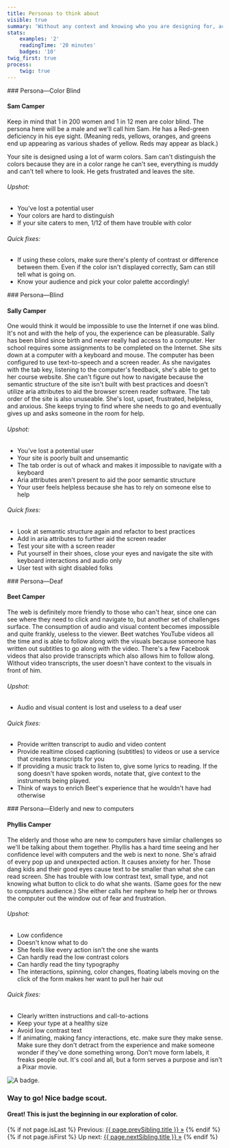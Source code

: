 ```yaml
---
title: Personas to think about
visible: true
summary: 'Without any context and knowing who you are designing for, accessibility falls flat. It’s hard to cater to every disability, so knowing your audience allows you to do the most good for the most people. Here are some personas that will help you do the most good.'
stats:
    examples: '2'
    readingTime: '20 minutes'
    badges: '10'
twig_first: true
process:
    twig: true
---
```

<section>
<div class="container--content section--marg">
<div class="box purple stripe" markdown="1">
### Persona—Color Blind

#### Sam Camper

Keep in mind that 1 in 200 women and 1 in 12 men are color blind. The persona here will be a male and we'll call him Sam. He has a Red-green deficiency in his eye sight. (Meaning reds, yellows, oranges, and greens end up appearing as various shades of yellow. Reds may appear as black.)

Your site is designed using a lot of warm colors. Sam can't distinguish the colors because they are in a color range he can't see, everything is muddy and can't tell where to look. He gets frustrated and leaves the site.

###### Upshot:
* You've lost a potential user
* Your colors are hard to distinguish
* If your site caters to men, 1/12 of them have trouble with color

###### Quick fixes:
* If using these colors, make sure there's plenty of contrast or difference between them. Even if the color isn't displayed correctly, Sam can still tell what is going on.
* Know your audience and pick your color palette accordingly!
</div>
</div>
</section>

<section>
<div class="container--content section--marg">
<div class="box purple stripe" markdown="1">
### Persona—Blind

#### Sally Camper

One would think it would be impossible to use the Internet if one was blind. It's not and with the help of you, the experience can be pleasurable. Sally has been blind since birth and never really had access to a computer. Her school requires some assignments to be completed on the Internet. She sits down at a computer with a keyboard and mouse. The computer has been configured to use text-to-speech and a screen reader. As she navigates with the tab key, listening to the computer's feedback, she's able to get to her course website. She can't figure out how to navigate because the semantic structure of the site isn't built with best practices and doesn't utilize aria attributes to aid the browser screen reader software. The tab order of the site is also unuseable. She's lost, upset, frustrated, helpless, and anxious. She keeps trying to find where she needs to go and eventually gives up and asks someone in the room for help.

###### Upshot:
* You've lost a potential user
* Your site is poorly built and unsemantic
* The tab order is out of whack and makes it impossible to navigate with a keyboard
* Aria attributes aren't present to aid the poor semantic structure
* Your user feels helpless because she has to rely on someone else to help

###### Quick fixes:
* Look at semantic structure again and refactor to best practices
* Add in aria attributes to further aid the screen reader
* Test your site with a screen reader
* Put yourself in their shoes, close your eyes and navigate the site with keyboard interactions and audio only
* User test with sight disabled folks
</div>
</div>
</section>

<section>
<div class="container--content section--marg">
<div class="box purple stripe" markdown="1">
### Persona—Deaf

#### Beet Camper

The web is definitely more friendly to those who can't hear, since one can see where they need to click and navigate to, but another set of challenges surface. The consumption of audio and visual content becomes impossible and quite frankly, useless to the viewer. Beet watches YouTube videos all the time and is able to follow along with the visuals because someone has written out subtitles to go along with the video. There's a few Facebook videos that also provide transcripts which also allows him to follow along. Without video transcripts, the user doesn't have context to the visuals in front of him.

###### Upshot:
* Audio and visual content is lost and useless to a deaf user

###### Quick fixes:
* Provide written transcript to audio and video content
* Provide realtime closed captioning (subtitles) to videos or use a service that creates transcripts for you
* If providing a music track to listen to, give some lyrics to reading. If the song doesn't have spoken words, notate that, give context to the instruments being played.
* Think of ways to enrich Beet's experience that he wouldn't have had otherwise
</div>
</div>
</section>

<section>
<div class="container--content section--marg">
<div class="box purple stripe" markdown="1">
### Persona—Elderly and new to computers

#### Phyllis Camper

The elderly and those who are new to computers have similar challenges so we'll be talking about them together. Phyllis has a hard time seeing and her confidence level with computers and the web is next to none. She's afraid of every pop up and unexpected action. It causes anxiety for her. Those dang kids and their good eyes cause text to be smaller than what she can read screen. She has trouble with low contrast text, small type, and not knowing what button to click to do what she wants. (Same goes for the new to computers audience.) She either calls her nephew to help her or throws the computer out the window out of fear and frustration.

###### Upshot:
* Low confidence
* Doesn't know what to do
* She feels like every action isn't the one she wants
* Can hardly read the low contrast colors
* Can hardly read the tiny typography
* The interactions, spinning, color changes, floating labels moving on the click of the form makes her want to pull her hair out

###### Quick fixes:
* Clearly written instructions and call-to-actions
* Keep your type at a healthy size
* Avoid low contrast text
* If animating, making fancy interactions, etc. make sure they make sense. Make sure they don't detract from the experience and make someone wonder if they've done something wrong. Don't move form labels, it freaks people out. It's cool and all, but a form serves a purpose and isn't a Pixar movie.
</div>
</div>
</section>

<section class="section--badge-cta section--badge-cta__orange mt--60">
    <div class="container">
        <div class="flex-grid--gutters">
            <div class="col--width__four">
                <div class="badge--box">
                    <img class="img--badge badge--dispatch" alt="A badge." src="/user/pages/06.badge/personas-to-think-about/personas.png" data-section="about" data-badge="personasToThinkAbout">
                </div>
            </div>
            <div class="col--width__eight">
                <h3>Way to go! Nice badge scout.</h3>
                <h4>Great! This is just the beginning in our exploration of color.</h4>
                {% if not page.isLast %}
                    <span>Previous: </span><a href="{{ page.prevSibling.url }}">{{ page.prevSibling.title }} &raquo;</a>
                {% endif %}
                {% if not page.isFirst %}
                    <span>Up next: </span><a href="{{ page.nextSibling.url }}">{{ page.nextSibling.title }} &raquo;</a>
                {% endif %}
            </div>
        </div>
    </div>
</section>
